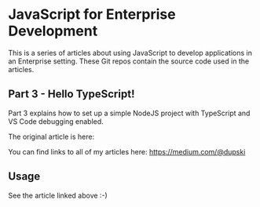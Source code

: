 # JavaScript for Enterprise Development

This is a series of articles about using JavaScript to develop applications in an Enterprise setting. These Git repos
contain the source code used in the articles.

## Part 3 - Hello TypeScript!

Part 3 explains how to set up a simple NodeJS project with TypeScript and VS Code debugging enabled.

The original article is here:
<TODO>

You can find links to all of my articles here:
https://medium.com/@dupski

## Usage

See the article linked above :-)
